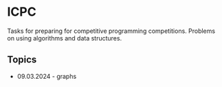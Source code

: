 # ICPC
Tasks for preparing for competitive programming competitions. Problems on using algorithms and data structures.

## Topics
- 09.03.2024 - graphs 
